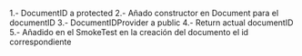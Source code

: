 1.- DocumentID a protected
2.- Añado constructor en Document para el documentID
3.- DocumentIDProvider a public
4.- Return actual documentID
5.- Añadido en el SmokeTest en la creación del documento el id correspondiente
